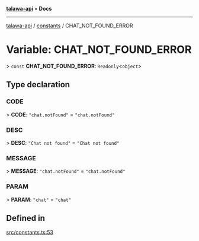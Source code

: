 [**talawa-api**](../../README.md) • **Docs**

***

[talawa-api](../../modules.md) / [constants](../README.md) / CHAT\_NOT\_FOUND\_ERROR

# Variable: CHAT\_NOT\_FOUND\_ERROR

\> `const` **CHAT\_NOT\_FOUND\_ERROR**: `Readonly`\<`object`\>

## Type declaration

### CODE

\> **CODE**: `"chat.notFound"` = `"chat.notFound"`

### DESC

\> **DESC**: `"Chat not found"` = `"Chat not found"`

### MESSAGE

\> **MESSAGE**: `"chat.notFound"` = `"chat.notFound"`

### PARAM

\> **PARAM**: `"chat"` = `"chat"`

## Defined in

[src/constants.ts:53](https://github.com/PalisadoesFoundation/talawa-api/blob/0e711c6a6b57f55ab5776fc9c8edfc5ebc0b3d70/src/constants.ts#L53)
